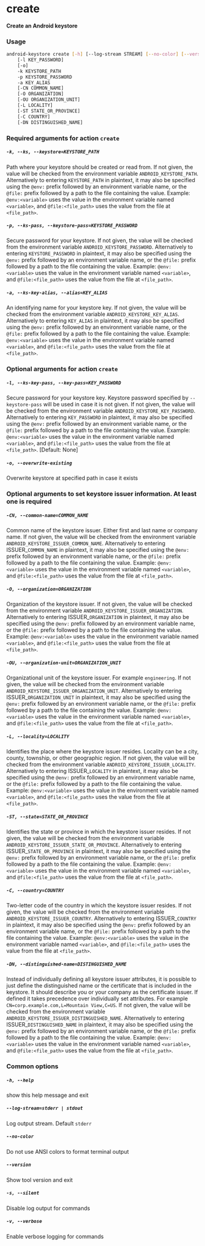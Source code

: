
create
======


**Create an Android keystore**
### Usage
```bash
android-keystore create [-h] [--log-stream STREAM] [--no-color] [--version] [-s] [-v]
    [-l KEY_PASSWORD]
    [-o]
    -k KEYSTORE_PATH
    -p KEYSTORE_PASSWORD
    -a KEY_ALIAS
    [-CN COMMON_NAME]
    [-O ORGANIZATION]
    [-OU ORGANIZATION_UNIT]
    [-L LOCALITY]
    [-ST STATE_OR_PROVINCE]
    [-C COUNTRY]
    [-DN DISTINGUISHED_NAME]
```
### Required arguments for action `create`

##### `-k, --ks, --keystore=KEYSTORE_PATH`


Path where your keystore should be created or read from. If not given, the value will be checked from the environment variable `ANDROID_KEYSTORE_PATH`. Alternatively to entering `KEYSTORE_PATH` in plaintext, it may also be specified using the `@env:` prefix followed by an environment variable name, or the `@file:` prefix followed by a path to the file containing the value. Example: `@env:<variable>` uses the value in the environment variable named `<variable>`, and `@file:<file_path>` uses the value from the file at `<file_path>`.
##### `-p, --ks-pass, --keystore-pass=KEYSTORE_PASSWORD`


Secure password for your keystore. If not given, the value will be checked from the environment variable `ANDROID_KEYSTORE_PASSWORD`. Alternatively to entering `KEYSTORE_PASSWORD` in plaintext, it may also be specified using the `@env:` prefix followed by an environment variable name, or the `@file:` prefix followed by a path to the file containing the value. Example: `@env:<variable>` uses the value in the environment variable named `<variable>`, and `@file:<file_path>` uses the value from the file at `<file_path>`.
##### `-a, --ks-key-alias, --alias=KEY_ALIAS`


An identifying name for your keystore key. If not given, the value will be checked from the environment variable `ANDROID_KEYSTORE_KEY_ALIAS`. Alternatively to entering `KEY_ALIAS` in plaintext, it may also be specified using the `@env:` prefix followed by an environment variable name, or the `@file:` prefix followed by a path to the file containing the value. Example: `@env:<variable>` uses the value in the environment variable named `<variable>`, and `@file:<file_path>` uses the value from the file at `<file_path>`.
### Optional arguments for action `create`

##### `-l, --ks-key-pass, --key-pass=KEY_PASSWORD`


Secure password for your keystore key. Keystore password specified by `--keystore-pass` will be used in case it is not given. If not given, the value will be checked from the environment variable `ANDROID_KEYSTORE_KEY_PASSWORD`. Alternatively to entering `KEY_PASSWORD` in plaintext, it may also be specified using the `@env:` prefix followed by an environment variable name, or the `@file:` prefix followed by a path to the file containing the value. Example: `@env:<variable>` uses the value in the environment variable named `<variable>`, and `@file:<file_path>` uses the value from the file at `<file_path>`. [Default: None]
##### `-o, --overwrite-existing`


Overwrite keystore at specified path in case it exists
### Optional arguments to set keystore issuer information. At least one is required

##### `-CN, --common-name=COMMON_NAME`


Common name of the keystore issuer. Either first and last name or company name. If not given, the value will be checked from the environment variable `ANDROID_KEYSTORE_ISSUER_COMMON_NAME`. Alternatively to entering ISSUER_`COMMON_NAME` in plaintext, it may also be specified using the `@env:` prefix followed by an environment variable name, or the `@file:` prefix followed by a path to the file containing the value. Example: `@env:<variable>` uses the value in the environment variable named `<variable>`, and `@file:<file_path>` uses the value from the file at `<file_path>`.
##### `-O, --organization=ORGANIZATION`


Organization of the keystore issuer. If not given, the value will be checked from the environment variable `ANDROID_KEYSTORE_ISSUER_ORGANIZATION`. Alternatively to entering ISSUER_`ORGANIZATION` in plaintext, it may also be specified using the `@env:` prefix followed by an environment variable name, or the `@file:` prefix followed by a path to the file containing the value. Example: `@env:<variable>` uses the value in the environment variable named `<variable>`, and `@file:<file_path>` uses the value from the file at `<file_path>`.
##### `-OU, --organization-unit=ORGANIZATION_UNIT`


Organizational unit of the keystore issuer. For example `engineering`. If not given, the value will be checked from the environment variable `ANDROID_KEYSTORE_ISSUER_ORGANIZATION_UNIT`. Alternatively to entering ISSUER_`ORGANIZATION_UNIT` in plaintext, it may also be specified using the `@env:` prefix followed by an environment variable name, or the `@file:` prefix followed by a path to the file containing the value. Example: `@env:<variable>` uses the value in the environment variable named `<variable>`, and `@file:<file_path>` uses the value from the file at `<file_path>`.
##### `-L, --locality=LOCALITY`


Identifies the place where the keystore issuer resides. Locality can be a city, county, township, or other geographic region. If not given, the value will be checked from the environment variable `ANDROID_KEYSTORE_ISSUER_LOCALITY`. Alternatively to entering ISSUER_`LOCALITY` in plaintext, it may also be specified using the `@env:` prefix followed by an environment variable name, or the `@file:` prefix followed by a path to the file containing the value. Example: `@env:<variable>` uses the value in the environment variable named `<variable>`, and `@file:<file_path>` uses the value from the file at `<file_path>`.
##### `-ST, --state=STATE_OR_PROVINCE`


Identifies the state or province in which the keystore issuer resides. If not given, the value will be checked from the environment variable `ANDROID_KEYSTORE_ISSUER_STATE_OR_PROVINCE`. Alternatively to entering ISSUER_`STATE_OR_PROVINCE` in plaintext, it may also be specified using the `@env:` prefix followed by an environment variable name, or the `@file:` prefix followed by a path to the file containing the value. Example: `@env:<variable>` uses the value in the environment variable named `<variable>`, and `@file:<file_path>` uses the value from the file at `<file_path>`.
##### `-C, --country=COUNTRY`


Two-letter code of the country in which the keystore issuer resides. If not given, the value will be checked from the environment variable `ANDROID_KEYSTORE_ISSUER_COUNTRY`. Alternatively to entering ISSUER_`COUNTRY` in plaintext, it may also be specified using the `@env:` prefix followed by an environment variable name, or the `@file:` prefix followed by a path to the file containing the value. Example: `@env:<variable>` uses the value in the environment variable named `<variable>`, and `@file:<file_path>` uses the value from the file at `<file_path>`.
##### `-DN, --distinguished-name=DISTINGUISHED_NAME`


Instead of individually defining all keystore issuer attributes, it is possible to just define the distinguished name or the certificate that is included in the keystore. It should describe you or your company as the certificate issuer. If defined it takes precedence over individually set attributes. For example `CN=corp.example.com,L=Mountain View,C=US`. If not given, the value will be checked from the environment variable `ANDROID_KEYSTORE_ISSUER_DISTINGUISHED_NAME`. Alternatively to entering ISSUER_`DISTINGUISHED_NAME` in plaintext, it may also be specified using the `@env:` prefix followed by an environment variable name, or the `@file:` prefix followed by a path to the file containing the value. Example: `@env:<variable>` uses the value in the environment variable named `<variable>`, and `@file:<file_path>` uses the value from the file at `<file_path>`.
### Common options

##### `-h, --help`


show this help message and exit
##### `--log-stream=stderr | stdout`


Log output stream. Default `stderr`
##### `--no-color`


Do not use ANSI colors to format terminal output
##### `--version`


Show tool version and exit
##### `-s, --silent`


Disable log output for commands
##### `-v, --verbose`


Enable verbose logging for commands